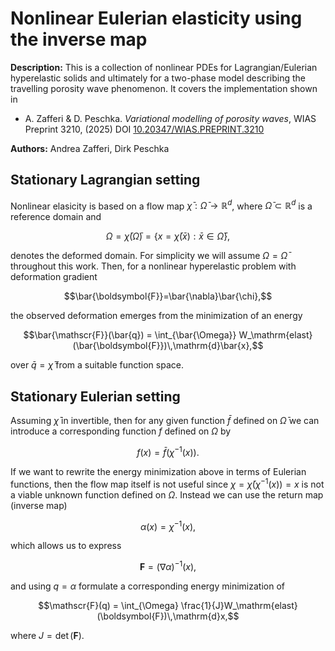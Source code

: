 # Nonlinear Eulerian elasticity using the inverse map

**Description:** This is a collection of nonlinear PDEs for Lagrangian/Eulerian hyperelastic solids and ultimately for a two-phase model describing the travelling porosity wave phenomenon. It covers the implementation shown in 

- A. Zafferi & D. Peschka. *Variational modelling of porosity waves*, WIAS Preprint 3210, (2025) DOI [10.20347/WIAS.PREPRINT.3210](http://dx.doi.org/10.20347/WIAS.PREPRINT.3210)

**Authors:** Andrea Zafferi, Dirk Peschka



## Stationary Lagrangian setting

Nonlinear elasicity is based on a flow map $\bar{\chi}:\bar{\Omega}\to\mathbb{R}^d$, where $\bar{\Omega}\subset\mathbb{R}^d$ is a reference domain and 

```math
\Omega = \bar{\chi}(\bar{\Omega})=\{x=\bar{\chi}(\bar{x}):\bar{x}\in\bar{\Omega}\},
```

denotes the deformed domain. For simplicity we will assume $\Omega=\bar{\Omega}$ throughout this work. Then, for a nonlinear hyperelastic problem with deformation gradient

```math
\bar{\boldsymbol{F}}=\bar{\nabla}\bar{\chi},
```

the observed deformation emerges from the minimization of an energy

```math
\bar{\mathscr{F}}(\bar{q}) = \int_{\bar{\Omega}} W_\mathrm{elast}(\bar{\boldsymbol{F}})\,\mathrm{d}\bar{x},
```

over $\bar{q}=\bar{\chi}$ from a suitable function space.

## Stationary Eulerian setting

Assuming $\bar{\chi}$ in invertible, then for any given function $\bar{f}$ defined on $\bar{\Omega}$ we can introduce a corresponding function $f$ defined on $\Omega$ by

```math
f(x)=\bar{f}(\bar{\chi}^{-1}(x)).
```

If we want to rewrite the energy minimization above in terms of Eulerian functions, then the flow map itself is not useful since $\chi=\bar{\chi}(\bar{\chi}^{-1}(x))=x$ is not a viable unknown function defined on $\Omega$. Instead we can use the return map (inverse map)

```math
\alpha(x) = \bar{\chi}^{-1}(x),
```
which allows us to express

```math
\boldsymbol{F} = (\nabla\alpha)^{-1}(x),
```

and using $q=\alpha$ formulate a corresponding energy minimization of 

```math
\mathscr{F}(q) = \int_{\Omega} \frac{1}{J}W_\mathrm{elast}(\boldsymbol{F})\,\mathrm{d}x,
```

where $J=\det(\boldsymbol{F})$.
